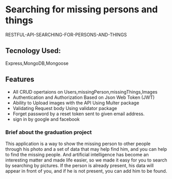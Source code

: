 # Searching for missing persons and things
RESTFUL-API-SEARCHING-FOR-PERSONS-AND-THINGS
## Tecnology Used:

Express,MongoDB,Mongoose

## Features
<ul>
<li>All CRUD opertaions on Users,missingPerson,missingThings,Images</li>
<li>Authentication and Authorization Based on Json Web Token (JWT)</li>
<li>Ability to Upload images with the API Using Multer package </li>
<li>Validating Request body Using validator package</li>
<li>Forget password by a reset token sent to given email address.</li>
<li>sign in by google and facebook</li>

</ul>

### Brief about the graduation project

This application is a way to show the missing person to other people
through his photo and a set of data that may help find him, and you
can help to find the missing people.
And artificial intelligence has become an interesting matter and made
life easier, so we made it easy for you to search by searching by
pictures. If the person is already present, his data will appear in front
of you, and if he is not present, you can add him to be found.







